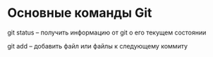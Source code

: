 # Основные команды Git

git status – получить информацию от git о его текущем состоянии

git add – добавить файл или файлы к следующему коммиту